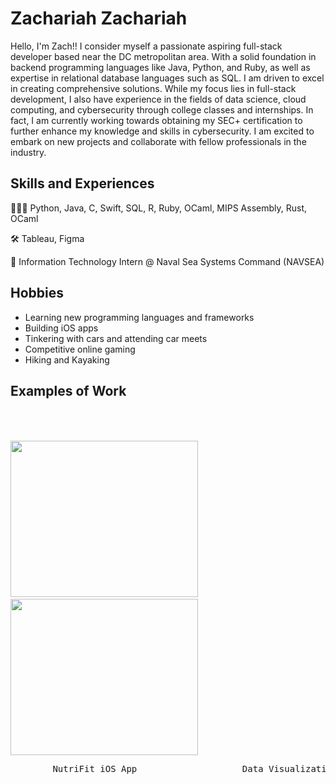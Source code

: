 

# Zachariah Zachariah 
Hello, I'm Zach!! I consider myself a passionate aspiring full-stack developer based near the DC metropolitan area. With a solid foundation in backend programming languages like Java, Python, and Ruby, as well as expertise in relational database languages such as SQL. I am driven to excel in creating comprehensive solutions. While my focus lies in full-stack development, I also have experience in  the fields of data science, cloud computing, and cybersecurity through college classes and internships. In fact, I am currently working towards obtaining my SEC+ certification to further enhance my knowledge and skills in cybersecurity. I am excited to embark on new projects and collaborate with fellow professionals in the industry. 


## Skills and Experiences 

👨🏾‍💻  Python, Java, C, Swift, SQL, R, Ruby, OCaml, MIPS Assembly, Rust, OCaml 

🛠️ Tableau, Figma

💼  Information Technology Intern @ Naval Sea Systems Command (NAVSEA)

## Hobbies 
* Learning new programming languages and frameworks
* Building iOS apps
* Tinkering with cars and attending car meets
* Competitive online gaming
* Hiking and Kayaking

## Examples of Work  

<p float="left">
  <img src="https://github.com/zzachari23/zzachari23/blob/main/NutriFit.gif" width="300" height = "250"/>
   <img height="300" hspace="23"/> 
  <img src="https://github.com/zzachari23/zzachari23/blob/main/Tableau.gif" width="300" height = "250"/>
</p>
<pre>        NutriFit iOS App                    Data Visualization via Tableau (SQL Project)     </pre>


                                     


